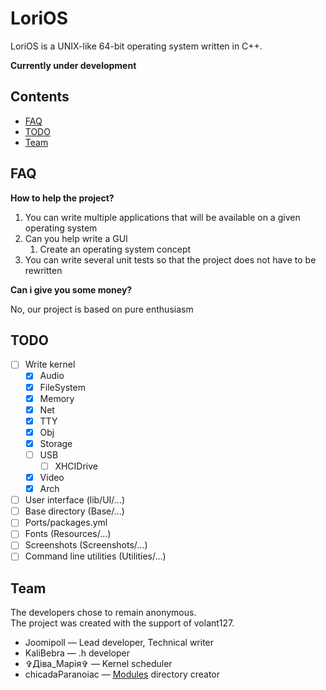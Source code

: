 # LoriOS

LoriOS is a UNIX-like 64-bit operating system written in C++.

**Currently under development**

<!-- [![build status]()]() -->

## Contents
<!-- - [Usage](#1) -->
<!-- - [Beginning of work](#2) -->
- [FAQ](#3)
- [TODO](#4)
- [Team](#5)

<!-- ## <a name="1"> Usage</a> -->

<!-- ## <a name="2"> Beginning of work</a> -->

## <a name="3"> FAQ</a>
**How to help the project?**

1. You can write multiple applications that will be available on a given operating system
2. Can you help write a GUI
    1. Create an operating system concept
3. You can write several unit tests so that the project does not have to be rewritten

**Can i give you some money?**

No, our project is based on pure enthusiasm

## <a name="4"> TODO</a>

- [ ] Write kernel
    - [x] Audio
    - [x] FileSystem
    - [x] Memory
    - [x] Net
    - [x] TTY
    - [x] Obj
    - [x] Storage
    - [ ] USB
        - [ ] XHCIDrive 
    - [x] Video
    - [x] Arch
- [ ] User interface (lib/UI/...)
- [ ] Base directory (Base/...)
- [ ] Ports/packages.yml
- [ ] Fonts (Resources/...)
- [ ] Screenshots (Screenshots/...)
- [ ] Command line utilities (Utilities/...)

## <a name="5"> Team</a>

The developers chose to remain anonymous. <br>
The project was created with the support of volant127.

- Joomipoll — Lead developer, Technical writer
- KaliBebra — .h developer
- ✞Дiва_Марiя✞ — Kernel scheduler
- chicadaParanoiac — [Modules](./Kernel/Modules/) directory creator
